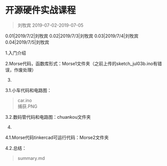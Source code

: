 # 开源硬件实战课程
> 刘牧宾
> 2019-07-02-2019-07-05

0.01|2019/7/2|刘牧宾
0.02|2019/7/3|刘牧宾
0.03|2019/7/4|刘牧宾
0.04|2019/7/5|刘牧宾

1.入门介绍

2.Morse代码，函数库形式：Morse1文件夹（之前上传的sketch_jul03b.ino有错误，作废处理）

3.
  3.1.小车代码和电路图：
  >car.ino  
  >捕获.PNG
  
  3.2.数码管代码和电路图：chuankou文件夹

4.
  4.1.Morse代码tinkercad可运行代码：Morse2文件夹
  
  4.2.总结：
  >summary.md
  
